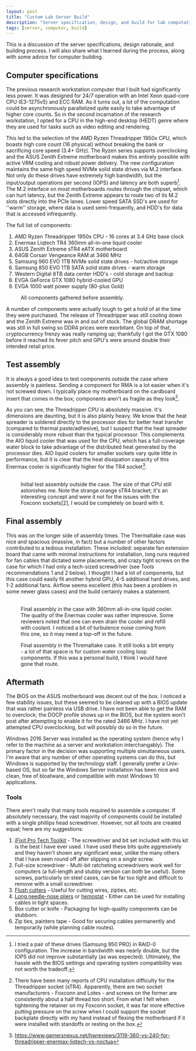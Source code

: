 ```yaml
---
layout: post
title: "Custom Lab Server Build"
description: "Server specification, design, and build for lab computation server."
tags: [server, computer, build]
---
```


This is a discussion of the server specifications, design rationale, and building process. I will also share what I learned during the process, along with some advice for computer building.

## Computer specifications

The previous research workstation computer that I built had significantly less power. It was designed for 24/7 operation with an Intel Xeon quad-core CPU (E3-1275v5) and ECC RAM. As it turns out, a lot of the computation could be asynchronously parallelized quite easily to take advantage of higher core counts. So in the second incarnation of the research workstation, I opted for a CPU in the high-end desktop (HEDT) genre where they are used for tasks such as video editing and rendering.

This led to the selection of the AMD Ryzen Threadripper 1950x CPU, which boasts high core count (16 physical) without breaking the bank or sacrificing core speed (3.4+ GHz). The Ryzen series supports overclocking and the ASUS Zenith Extreme motherboard makes this entirely possible with active VRM cooling and robust power delivery. The new configuration maintains the same high speed NVMe solid state drives via M.2 interface. Not only do these drives have extremely high bandwidth, but the input/output operations per second (IOPS) and latency are both superb[^1]. The M.2 interface on most motherboards routes through the chipset, which can hurt latency, but the Zenith Extreme appears to route two of its M.2 slots directly into the PCIe lanes. Lower speed SATA SSD's are used for ''warm'' storage, where data is used semi-frequently, and HDD's for data that is accessed infrequently.

The full list of components:
1. AMD Ryzen Threadripper 1950x CPU - 16 cores at 3.4 GHz base clock
2. Enermax Liqtech TR4 360mm all-in-one liquid cooler
3. ASUS Zenith Extreme sTR4 eATX motherboard
4. 64GB Corsair Vengeance RAM at 3466 MHz
5. Samsung 960 EVO 1TB NVMe solid state drives - hot/active storage
6. Samsung 850 EVO 1TB SATA solid state drives - warm storage
7. Western Digital 8TB data center HDD's - cold storage and backup
8. EVGA GeForce GTX 1080 hybrid-cooled GPU
9. EVGA 1000 watt power supply (80-plus Gold)

<figure>
	<a href="{{ site.url }}/images/server_parts_big.jpg"><img src="{{ site.url }}/images/server_parts.jpg" alt=""></a>
	<figcaption>All components gathered before assembly.</figcaption>
</figure>

A number of components were actually tough to get a hold of at the time they were purchased. The release of Threadripper was still cooling down and the Zenith Extreme was in and out of stock. The global DRAM shortage was still in full swing so DDR4 prices were exorbitant. On top of that, cryptocurrency frenzy was really ramping up; thankfully I got the GTX 1080 before it reached its fever pitch and GPU's were around double their intended retail price.

## Test assembly

It is always a good idea to test components outside the case where assembly is painless. Sending a component for RMA is a lot easier when it's not screwed down. I typically place my motherboard on the cardboard insert that comes in the box; components aren't as fragile as they look[^2].

As you can see, the Threadripper CPU is absolutely massive. It's dimensions are daunting, but it is also plainly heavy. We know that the heat spreader is soldered directly to the processor dies for better heat transfer (compared to thermal paste/adhesive), but I suspect that the heat spreader is considerably more robust than the typical processor. This complements the AIO liquid cooler that was used for the CPU, which has a full-coverage water block to take advantage of the distributed heat generated by the processor dies. AIO liquid coolers for smaller sockets vary quite little in performance, but it is clear that the heat dissipation capacity of this Enermax cooler is significantly higher for the TR4 socket[^3].

<figure class="half">
	<a href="{{ site.url }}/images/server_processor_big.jpg"><img src="{{ site.url }}/images/server_processor.jpg" alt=""></a>
	<a href="{{ site.url }}/images/server_assemble_big.jpg"><img src="{{ site.url }}/images/server_assemble.jpg" alt=""></a>
	<figcaption>Initial test assembly outside the case. The size of that CPU still astonishes me. Note the strange orange sTR4 bracket; it's an interesting concept and were it not for the issues with the Foxconn sockets[2], I would be completely on board with it.</figcaption>
</figure>

## Final assembly

This was on the longer side of assembly times. The Thermaltake case was nice and spacious (massive, in fact) but a number of other factors contributed to a tedious installation. These included: separate fan extension board that came with minimal instructions for installation, long runs required for fan cables that dictated some placements, and crazy tight screws on the case for which I had only a tech-sized screwdriver (see Tools recommendations 1 and 2 below). I thought I had a lot of components, but this case could easily fit another hybrid GPU, 4-5 additional hard drives, and 1-2 additional fans. Airflow seems excellent (this has been a problem in some newer glass cases) and the build certainly makes a statement.

<figure class="third">
	<a href="{{ site.url }}/images/server_fans_big.jpg"><img src="{{ site.url }}/images/server_fans.jpg" alt=""></a>
	<a href="{{ site.url }}/images/server_aio_big.jpg"><img src="{{ site.url }}/images/server_aio.jpg" alt=""></a>
	<a href="{{ site.url }}/images/server_case_big.jpg"><img src="{{ site.url }}/images/server_case.jpg" alt=""></a>
	<figcaption>Final assembly in the case with 360mm all-in-one liquid cooler. The quality of the Enermax cooler was rather impressive. Some reviewers noted that one can even drain the cooler and refill with coolant. I noticed a bit of turbulence noise coming from this one, so it may need a top-off in the future.</figcaption>
</figure>

<figure>
	<a href="{{ site.url }}/images/server_complete_big.jpg"><img src="{{ site.url }}/images/server_complete.jpg" alt=""></a>
	<figcaption>Final assembly in the Thremaltake case. It still looks a bit empty - a lot of that space is for custom water cooling loop components. If this was a personal build, I think I would have gone that route.</figcaption>
</figure>

## Aftermath

The BIOS on the ASUS motherboard was decent out of the box. I noticed a few stability issues, but these seemed to be cleaned up with a BIOS update that was rather painless via USB drive. I have not been able to get the RAM to overclock; the DOCP profile shows up in the BIOS, but the system won't post after attempting to enable it for the rated 3466 MHz. I have not yet attempted CPU overclocking, but will possibly do so in the future.

Windows 2016 Server was installed as the operating system (hence why I refer to the machine as a server and workstation interchangably). The primary factor in the decision was supporting multiple simultaneous users. I'm aware that any number of other operating systems can do this, but Windows is supported by the technology staff. I generally prefer a Unix-based OS, but so far the Windows Server installation has been nice and clean, free of bloatware, and compatible with most Windows 10 applications.

### Tools

There aren't really that many tools required to assemble a computer. If absolutely necessary, the vast majority of components could be installed with a single phillips head screwdriver. However, not all tools are created equal; here are my suggestions:

1. [iFixit Pro Tech Toolkit](https://www.ifixit.com/Store/Tools/Pro-Tech-Toolkit/IF145-307) - The screwdriver and bit set included with this kit is the best I have ever used. I have used these bits quite aggressively and they haven't shown any significant wear, unlike the many others that I have seen round off after slipping on a single screw.
2. Full-size screwdriver - Multi-bit ratcheting screwdrivers work well for computers (a full-length and stubby version can both be useful). Some screws, particularly on steel cases, can be far too tight and difficult to remove with a small screwdriver.
3. [Flush cutters](https://www.ifixit.com/Store/Tools/Flush-Cutter-C-H-P-CHP-170-/IF317-039-1) - Useful for cutting wires, zipties, etc.
4. [Long needle-nose pliers](https://www.ifixit.com/Store/Tools/Long-Nose-1-2-mm-Thin-Plier-C-H-P-PN-2005-/IF317-041-1) or [hemostat](https://www.ifixit.com/Store/Tools/Hemostat/IF145-063-1) - Either can be used for installing cables in tight spaces.
5. Box cutter or knife - Packaging for high-quality components can be stubborn.
6. Zip ties, painters tape - Good for securing cables permanently and temporarily (while planning cable routes).

[^1]: I tried a pair of these drives (Samsung 950 PRO) in RAID-0 configuration. The increase in bandwidth was nearly double, but the IOPS did not improve substantially (as was expected). Ultimately, the hassle with the BIOS settings and operating system compatibility was not worth the tradeoff.
[^2]: There have been many reports of CPU installation difficulty for the Threadripper socket (sTR4). Apparently, there are two socket manufacturers - Foxconn and Lotes - and screws on the former are consistently about a half thread too short. From what I felt when tightening the retainer on my Foxconn socket, it was far more effective putting pressure on the screw when I could support the socket backplate directly with my hand instead of flexing the motherboard if it were installed with standoffs or resting on the box.
[^3]: https://www.gamersnexus.net/hwreviews/3119-360-vs-240-for-threadripper-enermax-liqtech-vs-noctua

